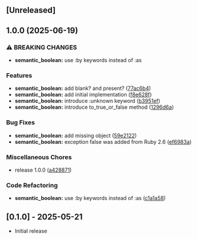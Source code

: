 ## [Unreleased]

## 1.0.0 (2025-06-19)


### ⚠ BREAKING CHANGES

* **semantic_boolean:** use :by keywords instead of :as

### Features

* **semantic_boolean:** add blank? and present? ([77ac6b4](https://github.com/marian13/semantic_boolean/commit/77ac6b44c22691474d23f891e6d044640277a01b))
* **semantic_boolean:** add initial implementation ([f8e628f](https://github.com/marian13/semantic_boolean/commit/f8e628fc4a2f2ffda955fd68bf4965afe382e705))
* **semantic_boolean:** introduce :unknown keyword ([b3951ef](https://github.com/marian13/semantic_boolean/commit/b3951ef263e48b58a8a533ad4956e6e08ed4d6ae))
* **semantic_boolean:** introduce to_true_or_false method ([1296d6a](https://github.com/marian13/semantic_boolean/commit/1296d6a4de3e5ee79aecb8a8920036c69231c31c))


### Bug Fixes

* **semantic_boolean:** add missing object ([59e2122](https://github.com/marian13/semantic_boolean/commit/59e21228119c7fde3007a4a78e53147b49c516e2))
* **semantic_boolean:** exception false was added from Ruby 2.6 ([ef6983a](https://github.com/marian13/semantic_boolean/commit/ef6983af498bb5a6791b3f3402b4ca3decc3738b))


### Miscellaneous Chores

* release 1.0.0 ([a428871](https://github.com/marian13/semantic_boolean/commit/a4288716737d19d6e188875a6366e92e7ee2debe))


### Code Refactoring

* **semantic_boolean:** use :by keywords instead of :as ([c1a1a58](https://github.com/marian13/semantic_boolean/commit/c1a1a586a51f82bc279a5b2de695529bd6be89bd))

## [0.1.0] - 2025-05-21

- Initial release

